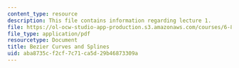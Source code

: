 ```yaml
---
content_type: resource
description: This file contains information regarding lecture 1.
file: https://ol-ocw-studio-app-production.s3.amazonaws.com/courses/6-837-computer-graphics-fall-2012/aba8735cf2cf7c71ca5d29b46873309a_MIT6_837F12_Lec01.pdf
file_type: application/pdf
resourcetype: Document
title: Bezier Curves and Splines
uid: aba8735c-f2cf-7c71-ca5d-29b46873309a
---
```

